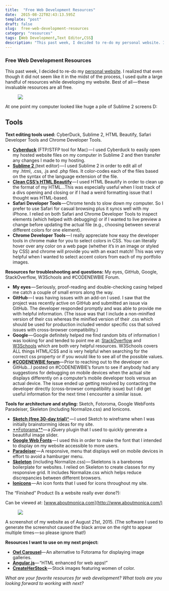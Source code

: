 ```yaml
---
title:  "Free Web Development Resources"
date:  2015-08-22T02:43:13.595Z
template: "post"
draft: false
slug:  free-web-development-resources
category: "resources"
tags: [Web Development,Text Editor,CSS]
description: "This past week, I decided to re-do my personal website. I realized that even though it did not seem like it in the midst of the process, I used quite a large handful of resources while developing my…"
---
```


### Free Web Development Resources

This past week, I decided to re-do my [personal website](http://aboutmonica.com/). I realized that even though it did not seem like it in the midst of the process, I used quite a large handful of resources while developing my website. Best of all — these invaluable resources are all free.

<figure>

![](/media/free-web-development-resources-0.png)

</figure>

At one point my computer looked like huge a pile of Sublime 2 screens D:

Tools
-----

**Text editing tools used:** CyberDuck, Sublime 2, HTML Beautify, Safari Developer Tools and Chrome Developer Tools.

*   [**Cyberduck**](https://cyberduck.io/?l=en)  (FTP/STFP tool for Mac) — I used Cyberduck to easily open my hosted website files on my computer in Sublime 2 and then transfer any changes I made to my hosting.
*   [**Sublime 2** (](http://www.sublimetext.com/2)text editor) — I used Sublime 2 in order to edit all of my .html, .css, .js and .php files. It color-codes each of the files based on the syntax of the language extension of the file.
*   [**Clean CSS’s HTML Beautify**](http://www.cleancss.com/html-beautify/) — I used HTML Beautify in order to clean up the format of my HTML…This was especially useful when I lost track of a divs opening and closing or if I had a weird formatting issue that I thought was HTML-based.
*   **Safari Developer Tools** — Chrome tends to slow down my computer. So I prefer to use Safari for casual browsing plus it syncs well with my iPhone. I relied on both Safari and Chrome Developer Tools to inspect elements (which helped with debugging) or if I wanted to live preview a change before updating the actual file (e.g., choosing between several different colors for one element).
*   **Chrome Developer Tools** — I really appreciate how easy the developer tools in chrome make for you to select colors in CSS. You can literally hover over any color on a web page (whether it’s in an image or styled by CSS) and chrome will provide you with an exact match! This was very helpful when I wanted to select accent colors from each of my portfolio images.

**Resources for troubleshooting and questions:** My eyes, GitHub, Google, StackOverflow, W3Schools and #CODENEWBIE Forum.

*   **My eyes** — Seriously, proof-reading and double-checking casing helped me catch a couple of small errors along the way.
*   **GitHub** — I was having issues with an add-on I used. I saw that the project was recently active on GitHub and submitted an issue via GitHub. The developer responded promptly and was able to provide me with helpful information. (The issue was that I include a non-minified version of their css whereas the minified version of their .css which should be used for production included vendor specific css that solved issues with cross-browser compatibility.)
*   **Google** — Google definitely helped me find random bits of information I was looking for and tended to point me at: [StackOverflow](http://stackoverflow.com/) and [W3Schools](http://www.w3schools.com/) which are both very helpful resources. W3Schools covers ALL things HTML/CSS and is very helpful when searching for the correct css property or if you would like to see all of the possible values.
*   [**#CODENEWBIE forum**](http://discourse.codenewbie.org/)— Prior to reaching out to the developer on GitHub…I posted on #CODENEWBIE’s forum to see if anybody had any suggestions for debugging on mobile devices when the actual site displays differently on a computer’s mobile developer tools versus an actual device. The issue ended up getting resolved by contacting the developer directly (cross-browser compatibility issue) but I did get useful information for the next time I encounter a similar issue.

**Tools for architecture and styling:** Sketch, Fotoroma, Google WebFonts Paradeiser, Skeleton (including Normalize.css) and Ionicons.

*   [**Sketch (free 30-day trial)***](http://bohemiancoding.com/sketch/) — I used Sketch to wireframe when I was initially brainstorming ideas for my site.
*   [**Fotorama **](http://fotorama.io/)— a jQuery plugin that I used to quickly generate a beautiful image slider.
*   [**Google Web Fonts**](http://google.com/webfonts) — I used this in order to make the font that I intended to display on my website accessible to more users.
*   [**Paradeiser**](http://lucidlemon.github.io/paradeiser/) — A responsive, menu that displays well on mobile devices in effort to avoid a hamburger menu.
*   [**Skeleton**](http://getskeleton.com/)  (including Normalize.css) — Skeletons is a barebones boilerplate for websites. I relied on Skeleton to create classes for my responsive grid. It includes Normalize.css which helps reduce discrepancies between different browsers.
*   [**Ionicons**](http://ionicons.com/) — An icon fonts that I used for icons throughout my site.

The “Finished” Product (Is a website really ever done?):

Can be viewed at: [www.aboutmonica.com](http://www.aboutmonica.com/)

<figure>

![](/media/free-web-development-resources-1.png)

</figure>

A screenshot of my website as of August 21st, 2015. (The software I used to generate the screenshot caused the black arrow on the right to appear multiple times — so please ignore that!)

**Resources I want to use on my next project:**

*   [**Owl Carousel**](http://owlcarousel.owlgraphic.com/)— An alternative to Fotorama for displaying image galleries.
*   [**Angular.js**](https://angularjs.org/)— “HTML enhanced for web apps!”
*   [**CreateHerStock** ](http://www.createherstock.com/)— Stock images featuring women of color.

_What are your favorite resources for web development? What tools are you looking forward to working with next?_